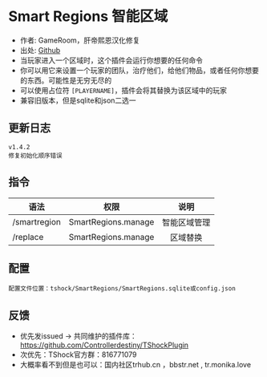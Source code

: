 # Smart Regions 智能区域

- 作者: GameRoom，肝帝熙恩汉化修复
- 出处: [Github](https://github.com/ZakFahey/SmartRegions)
- 当玩家进入一个区域时，这个插件会运行你想要的任何命令
- 你可以用它来设置一个玩家的团队，治疗他们，给他们物品，或者任何你想要的东西。可能性是无穷无尽的
- 可以使用占位符 `[PLAYERNAME]`，插件会将其替换为该区域中的玩家
- 兼容旧版本，但是sqlite和json二选一

## 更新日志

```
v1.4.2
修复初始化顺序错误
```

## 指令

| 语法           |        权限         |   说明   |
| -------------- | :-----------------: | :------: |
| /smartregion |  SmartRegions.manage  | 智能区域管理 |
| /replace |  SmartRegions.manage  | 区域替换 |

## 配置
    配置文件位置：tshock/SmartRegions/SmartRegions.sqlite或config.json

## 反馈
- 优先发issued -> 共同维护的插件库：https://github.com/Controllerdestiny/TShockPlugin
- 次优先：TShock官方群：816771079
- 大概率看不到但是也可以：国内社区trhub.cn ，bbstr.net , tr.monika.love
